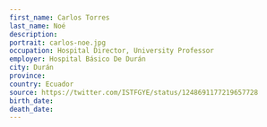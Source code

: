 ```yaml
---
first_name: Carlos Torres
last_name: Noé
description: 
portrait: carlos-noe.jpg
occupation: Hospital Director, University Professor
employer: Hospital Básico De Durán
city: Durán
province: 
country: Ecuador
source: https://twitter.com/ISTFGYE/status/1248691177219657728
birth_date: 
death_date: 
---
```

